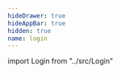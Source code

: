```yaml
---
hideDrawer: true
hideAppBar: true
hidden: true
name: login
---
```


import Login from "../src/Login"

<Login />
